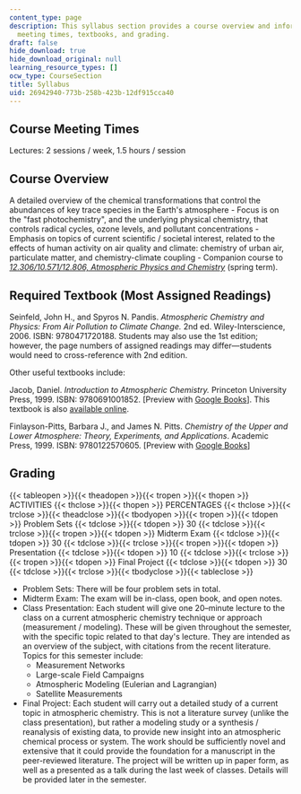 ```yaml
---
content_type: page
description: This syllabus section provides a course overview and information on course
  meeting times, textbooks, and grading.
draft: false
hide_download: true
hide_download_original: null
learning_resource_types: []
ocw_type: CourseSection
title: Syllabus
uid: 26942940-773b-258b-423b-12df915cca40
---
```

## Course Meeting Times

Lectures: 2 sessions / week, 1.5 hours / session

## Course Overview

A detailed overview of the chemical transformations that control the abundances of key trace species in the Earth's atmosphere - Focus is on the "fast photochemistry", and the underlying physical chemistry, that controls radical cycles, ozone levels, and pollutant concentrations - Emphasis on topics of current scientific / societal interest, related to the effects of human activity on air quality and climate: chemistry of urban air, particulate matter, and chemistry-climate coupling - Companion course to [*12.306/10.571/12.806, Atmospheric Physics and Chemistry*](/courses/10-571j-atmospheric-physics-and-chemistry-spring-2006) (spring term).

## Required Textbook (Most Assigned Readings)

Seinfeld, John H., and Spyros N. Pandis. *Atmospheric Chemistry and Physics: From Air Pollution to Climate Change.* 2nd ed. Wiley-Interscience, 2006. ISBN: 9780471720188. Students may also use the 1st edition; however, the page numbers of assigned readings may differ—students would need to cross-reference with 2nd edition.

Other useful textbooks include:

Jacob, Daniel. *Introduction to Atmospheric Chemistry.* Princeton University Press, 1999. ISBN: 9780691001852. \[Preview with [Google Books](http://books.google.com/books?id=7B8EEn_sj0cC&printsec=frontcover)\]. This textbook is also [available online](https://acmg.seas.harvard.edu/education/introduction-atmospheric-chemistry).

Finlayson-Pitts, Barbara J., and James N. Pitts. *Chemistry of the Upper and Lower Atmosphere: Theory, Experiments, and Applications*. Academic Press, 1999. ISBN: 9780122570605. \[Preview with [Google Books](http://books.google.com/books?id=mRoJUB5fxRwC&printsec=frontcover)\]

## Grading

{{< tableopen >}}{{< theadopen >}}{{< tropen >}}{{< thopen >}}
ACTIVITIES
{{< thclose >}}{{< thopen >}}
PERCENTAGES
{{< thclose >}}{{< trclose >}}{{< theadclose >}}{{< tbodyopen >}}{{< tropen >}}{{< tdopen >}}
Problem Sets
{{< tdclose >}}{{< tdopen >}}
30
{{< tdclose >}}{{< trclose >}}{{< tropen >}}{{< tdopen >}}
Midterm Exam
{{< tdclose >}}{{< tdopen >}}
30
{{< tdclose >}}{{< trclose >}}{{< tropen >}}{{< tdopen >}}
Presentation
{{< tdclose >}}{{< tdopen >}}
10
{{< tdclose >}}{{< trclose >}}{{< tropen >}}{{< tdopen >}}
Final Project
{{< tdclose >}}{{< tdopen >}}
30
{{< tdclose >}}{{< trclose >}}{{< tbodyclose >}}{{< tableclose >}}

- Problem Sets: There will be four problem sets in total.
- Midterm Exam: The exam will be in-class, open book, and open notes.
- Class Presentation: Each student will give one 20–minute lecture to the class on a current atmospheric chemistry technique or approach (measurement / modeling). These will be given throughout the semester, with the specific topic related to that day's lecture. They are intended as an overview of the subject, with citations from the recent literature. Topics for this semester include:
    - Measurement Networks
    - Large-scale Field Campaigns
    - Atmospheric Modeling (Eulerian and Lagrangian)
    - Satellite Measurements
- Final Project: Each student will carry out a detailed study of a current topic in atmospheric chemistry. This is not a literature survey (unlike the class presentation), but rather a modeling study or a synthesis / reanalysis of existing data, to provide new insight into an atmospheric chemical process or system. The work should be sufficiently novel and extensive that it could provide the foundation for a manuscript in the peer-reviewed literature. The project will be written up in paper form, as well as a presented as a talk during the last week of classes. Details will be provided later in the semester.
